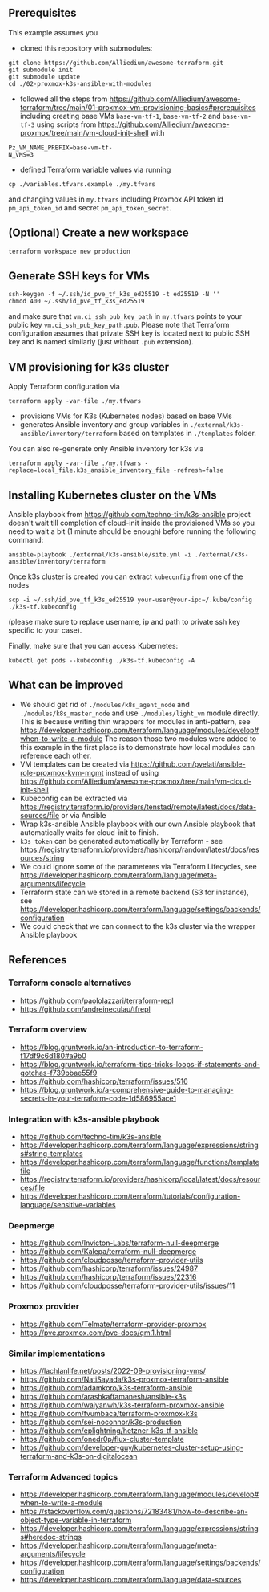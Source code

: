 ## Prerequisites
This example assumes you
- cloned this repository with submodules:
```
git clone https://github.com/Alliedium/awesome-terraform.git
git submodule init
git submodule update
cd ./02-proxmox-k3s-ansible-with-modules
```
- followed all the steps from https://github.com/Alliedium/awesome-terraform/tree/main/01-proxmox-vm-provisioning-basics#prerequisites
including creating base VMs `base-vm-tf-1`, `base-vm-tf-2` and
`base-vm-tf-3` using scripts from https://github.com/Alliedium/awesome-proxmox/tree/main/vm-cloud-init-shell
with

```
Pz_VM_NAME_PREFIX=base-vm-tf-
N_VMS=3
```
- defined Terraform variable values via running
```
cp ./variables.tfvars.example ./my.tfvars
```


and changing values in `my.tfvars` including Proxmox API token id
`pm_api_token_id` and secret `pm_api_token_secret`.


## (Optional) Create a new workspace
```
terraform workspace new production
```

## Generate SSH keys for VMs
```
ssh-keygen -f ~/.ssh/id_pve_tf_k3s_ed25519 -t ed25519 -N ''
chmod 400 ~/.ssh/id_pve_tf_k3s_ed25519
```
and make sure that `vm.ci_ssh_pub_key_path` in `my.tfvars` points to your
public key `vm.ci_ssh_pub_key_path.pub`. Please note that Terraform
configuration assumes that private SSH key is located next to public SSH
key and is named similarly (just without `.pub` extension).

## VM provisioning for k3s cluster
Apply Terraform configuration via 
```
terraform apply -var-file ./my.tfvars
```
- provisions VMs for K3s (Kubernetes nodes) based on base VMs 
- generates Ansible inventory and group variables in
  `./external/k3s-ansible/inventory/terraform` based on templates in
  `./templates` folder. 

You can also re-generate only Ansible inventory for k3s via
```
terraform apply -var-file ./my.tfvars -replace=local_file.k3s_ansible_inventory_file -refresh=false
```

## Installing Kubernetes cluster on the VMs
Ansible playbook from https://github.com/techno-tim/k3s-ansible project
doesn't wait till completion of cloud-init inside the provisioned VMs so
you need to wait a bit (1 minute should be enough) before running the
following command:
```
ansible-playbook ./external/k3s-ansible/site.yml -i ./external/k3s-ansible/inventory/terraform
```
Once k3s cluster is created you can extract `kubeconfig` from one of the
nodes
```
scp -i ~/.ssh/id_pve_tf_k3s_ed25519 your-user@your-ip:~/.kube/config ./k3s-tf.kubeconfig
```
(please make sure to replace username, ip and path to private ssh key
specific to your case).

Finally, make sure that you can access Kubernetes:
```
kubectl get pods --kubeconfig ./k3s-tf.kubeconfig -A
```

## What can be improved
- We should get rid of `./modules/k8s_agent_node` and
  `./modules/k8s_master_node` and use `./modules/light_vm` module
  directly. This is because writing thin wrappers for modules in
  anti-pattern, see https://developer.hashicorp.com/terraform/language/modules/develop#when-to-write-a-module
  The reason those two modules were added to this example in the first
  place is to demonstrate how local modules can reference each other.
- VM templates can be created via https://github.com/pvelati/ansible-role-proxmox-kvm-mgmt
instead of using https://github.com/Alliedium/awesome-proxmox/tree/main/vm-cloud-init-shell
- Kubeconfig can be extracted via https://registry.terraform.io/providers/tenstad/remote/latest/docs/data-sources/file
or via Ansible
- Wrap k3s-ansible Ansible playbook with our own Ansible playbook that
  automatically waits for cloud-init to finish.
- `k3s_token` can be generated automatically by Terraform - see https://registry.terraform.io/providers/hashicorp/random/latest/docs/resources/string
- We could ignore some of the parameteres via Terraform Lifecycles, see https://developer.hashicorp.com/terraform/language/meta-arguments/lifecycle
- Terraform state can we stored in a remote backend (S3 for instance),
  see https://developer.hashicorp.com/terraform/language/settings/backends/configuration
- We could check that we can connect to the k3s cluster via the wrapper
  Ansible playbook

## References

### Terraform console alternatives
- https://github.com/paololazzari/terraform-repl
- https://github.com/andreineculau/tfrepl

### Terraform overview
- https://blog.gruntwork.io/an-introduction-to-terraform-f17df9c6d180#a9b0
- https://blog.gruntwork.io/terraform-tips-tricks-loops-if-statements-and-gotchas-f739bbae55f9
- https://github.com/hashicorp/terraform/issues/516
- https://blog.gruntwork.io/a-comprehensive-guide-to-managing-secrets-in-your-terraform-code-1d586955ace1

### Integration with k3s-ansible playbook
- https://github.com/techno-tim/k3s-ansible
- https://developer.hashicorp.com/terraform/language/expressions/strings#string-templates
- https://developer.hashicorp.com/terraform/language/functions/templatefile
- https://registry.terraform.io/providers/hashicorp/local/latest/docs/resources/file
- https://developer.hashicorp.com/terraform/tutorials/configuration-language/sensitive-variables

### Deepmerge
- https://github.com/Invicton-Labs/terraform-null-deepmerge
- https://github.com/Kalepa/terraform-null-deepmerge
- https://github.com/cloudposse/terraform-provider-utils
- https://github.com/hashicorp/terraform/issues/24987
- https://github.com/hashicorp/terraform/issues/22316
- https://github.com/cloudposse/terraform-provider-utils/issues/11

### Proxmox provider
- https://github.com/Telmate/terraform-provider-proxmox
- https://pve.proxmox.com/pve-docs/qm.1.html

### Similar implementations
- https://lachlanlife.net/posts/2022-09-provisioning-vms/
- https://github.com/NatiSayada/k3s-proxmox-terraform-ansible
- https://github.com/adamkoro/k3s-terraform-ansible
- https://github.com/arashkaffamanesh/ansible-k3s
- https://github.com/waiyanwh/k3s-terraform-proxmox-ansible
- https://github.com/fvumbaca/terraform-proxmox-k3s
- https://github.com/sei-noconnor/k3s-production
- https://github.com/eplightning/hetzner-k3s-tf-ansible
- https://github.com/onedr0p/flux-cluster-template
- https://github.com/developer-guy/kubernetes-cluster-setup-using-terraform-and-k3s-on-digitalocean

### Terraform Advanced topics
- https://developer.hashicorp.com/terraform/language/modules/develop#when-to-write-a-module
- https://stackoverflow.com/questions/72183481/how-to-describe-an-object-type-variable-in-terraform
- https://developer.hashicorp.com/terraform/language/expressions/strings#heredoc-strings
- https://developer.hashicorp.com/terraform/language/meta-arguments/lifecycle
- https://developer.hashicorp.com/terraform/language/settings/backends/configuration
- https://developer.hashicorp.com/terraform/language/data-sources
